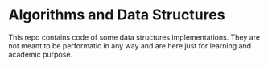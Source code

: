 # Algorithms and Data Structures

This repo contains code of some data structures implementations. They are not meant to be performatic in any way and are here just for learning and academic purpose.
